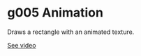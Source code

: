 # g005 Animation

Draws a rectangle with an animated texture.

[See video](https://youtu.be/ifXDMCMWGI0)
